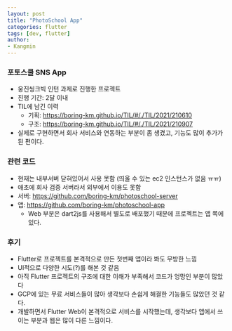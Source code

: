 ```yaml
---
layout: post
title: "PhotoSchool App"
categories: flutter
tags: [dev, flutter]
author:
- Kangmin
---
```


### 포토스쿨 SNS App
- 웅진씽크빅 인턴 과제로 진행한 프로젝트
- 진행 기간: 2달 이내
- TIL에 남긴 이력
  - 기획: https://boring-km.github.io/TIL/#/./TIL/2021/210610
  - 구조: https://boring-km.github.io/TIL/#/./TIL/2021/210907
- 실제로 구현하면서 회사 서비스와 연동하는 부분이 좀 생겼고, 기능도 많이 추가가 된 편이다.

### 관련 코드
- 현재는 내부서버 닫혀있어서 사용 못함 (띄울 수 있는 ec2 인스턴스가 없음 ㅠㅠ)
- 애초에 회사 검증 서버라서 외부에서 이용도 못함
- 서버: https://github.com/boring-km/photoschool-server
- 앱: https://github.com/boring-km/photoschool-app
  - Web 부분은 dart2js를 사용해서 별도로 배포했기 때문에 프로젝트는 앱 쪽에 있다. 

### 후기
- Flutter로 프로젝트를 본격적으로 만든 첫번째 앱이라 봐도 무방한 느낌
- UI적으로 다양한 시도(?)를 해본 것 같음
- 아직 Flutter 프로젝트의 구조에 대한 이해가 부족해서 코드가 엉망인 부분이 많았다
- GCP에 있는 무료 서비스들이 많아 생각보다 손쉽게 해결한 기능들도 많았던 것 같다.
- 개발하면서 Flutter Web이 본격적으로 서비스를 시작했는데, 생각보다 앱에서 쓰이는 부분과 웹은 많이 다른 느낌이다.